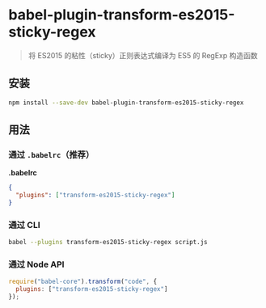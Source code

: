 # babel-plugin-transform-es2015-sticky-regex

> 将 ES2015 的粘性（sticky）正则表达式编译为 ES5 的 RegExp  构造函数

## 安装

```sh
npm install --save-dev babel-plugin-transform-es2015-sticky-regex
```

## 用法

### 通过 `.babelrc`（推荐）

**.babelrc**

```json
{
  "plugins": ["transform-es2015-sticky-regex"]
}
```

### 通过 CLI

```sh
babel --plugins transform-es2015-sticky-regex script.js
```

### 通过 Node API

```javascript
require("babel-core").transform("code", {
  plugins: ["transform-es2015-sticky-regex"]
});
```

